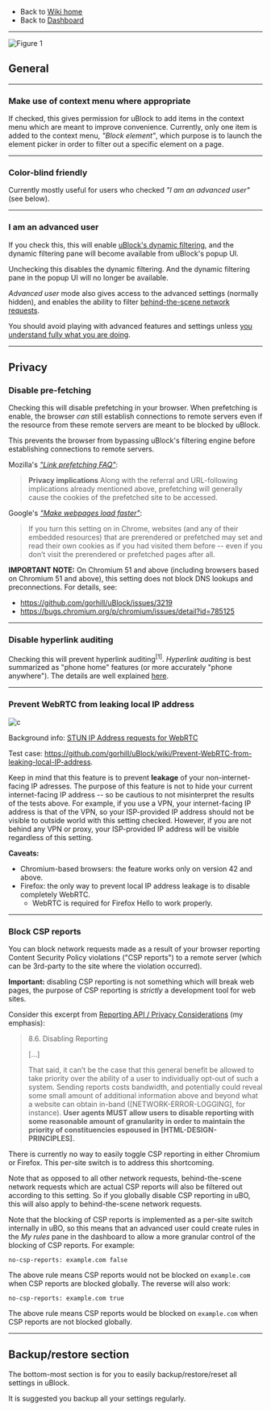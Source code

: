 - Back to [Wiki home](https://github.com/gorhill/uBlock/wiki)
- Back to [Dashboard](https://github.com/gorhill/uBlock/wiki/Dashboard)

***

![Figure 1](https://user-images.githubusercontent.com/585534/27254308-dfe1dce0-5353-11e7-9dd3-913601747be6.png)

## General

***

### Make use of context menu where appropriate

If checked, this gives permission for uBlock to add items in the context menu which are meant to improve convenience. Currently, only one item is added to the context menu, _"Block element"_, which purpose is to launch the element picker in order to filter out a specific element on a page.

***

### Color-blind friendly

Currently mostly useful for users who checked _"I am an advanced user"_ (see below).

***

### I am an advanced user

If you check this, this will enable [uBlock's dynamic filtering](https://github.com/gorhill/uBlock/wiki/Dynamic-filtering), and the dynamic filtering pane will become available from uBlock's popup UI.

Unchecking this disables the dynamic filtering. And the dynamic filtering pane in the popup UI will no longer be available.

_Advanced user_ mode also gives access to the advanced settings (normally hidden), and enables the ability to filter [behind-the-scene network requests](https://github.com/gorhill/uBlock/wiki/Behind-the-scene-network-requests).

You should avoid playing with advanced features and settings unless [you understand fully what you are doing](https://github.com/gorhill/uBlock/wiki/Advanced-user-features).

***

## Privacy

### Disable pre-fetching

Checking this will disable prefetching in your browser. When prefetching is enable, the browser _can_ still establish connections to remote servers even if the resource from these remote servers are meant to be blocked by uBlock.

This prevents the browser from bypassing uBlock's filtering engine before establishing connections to remote servers.

Mozilla's [_"Link prefetching FAQ"_](https://developer.mozilla.org/docs/Web/HTTP/Link_prefetching_FAQ):

> **Privacy implications** Along with the referral and URL-following implications already mentioned above, prefetching will generally cause the cookies of the prefetched site to be accessed.

Google's [_"Make webpages load faster"_](https://support.google.com/chrome/answer/1385029):

> If you turn this setting on in Chrome, websites (and any of their embedded resources) that are prerendered or prefetched may set and read their own cookies as if you had visited them before -- even if you don’t visit the prerendered or prefetched pages after all.

**IMPORTANT NOTE:** On Chromium 51 and above (including browsers based on Chromium 51 and above), this setting does not block DNS lookups and preconnections. For details, see:
- <https://github.com/gorhill/uBlock/issues/3219>
- <https://bugs.chromium.org/p/chromium/issues/detail?id=785125>

***

### Disable hyperlink auditing

Checking this will prevent hyperlink auditing<sup>[1]</sup>. _Hyperlink auditing_ is best summarized as "phone home" features (or more accurately "phone anywhere"). The details are well explained [here](http://www.wilderssecurity.com/threads/hyperlink-auditing-aka-a-ping-and-beacon-aka-navigator-sendbeacon.364904/).

***

### Prevent WebRTC from leaking local IP address

![c](https://cloud.githubusercontent.com/assets/585534/8344622/0ce20cc4-1ab2-11e5-8f46-a0a387c91d63.png)

Background info: [STUN IP Address requests for WebRTC](https://github.com/diafygi/webrtc-ips)

Test case: <https://github.com/gorhill/uBlock/wiki/Prevent-WebRTC-from-leaking-local-IP-address>.

Keep in mind that this feature is to prevent **leakage** of your non-internet-facing IP adresses. The purpose of this feature is not to hide your current internet-facing IP address -- so be cautious to not misinterpret the results of the tests above. For example, if you use a VPN, your internet-facing IP address is that of the VPN, so your ISP-provided IP address should not be visible to outside world with this setting checked. However, if you are not behind any VPN or proxy, your ISP-provided IP address will be visible regardless of this setting.

**Caveats:**
- Chromium-based browsers: the feature works only on version 42 and above.
- Firefox: the only way to prevent local IP address leakage is to disable completely WebRTC.
    - WebRTC is required for Firefox Hello to work properly.

***

### Block CSP reports

You can block network requests made as a result of your browser reporting Content Security Policy violations ("CSP reports") to a remote server (which can be 3rd-party to the site where the violation occurred).

**Important:** disabling CSP reporting is not something which will break web pages, the purpose of CSP reporting is _strictly_ a development tool for web sites.

Consider this excerpt from [Reporting API / Privacy Considerations](http://wicg.github.io/reporting/#privacy) (my emphasis):

> 8.6. Disabling Reporting
> 
> [...]
> 
> That said, it can’t be the case that this general benefit be allowed to take priority over the ability of a user to individually opt-out of such a system. Sending reports costs bandwidth, and potentially could reveal some small amount of additional information above and beyond what a website can obtain in-band ([NETWORK-ERROR-LOGGING], for instance). **User agents MUST allow users to disable reporting with some reasonable amount of granularity in order to maintain the priority of constituencies espoused in [HTML-DESIGN-PRINCIPLES].**

There is currently no way to easily toggle CSP reporting in either Chromium or Firefox. This per-site switch is to address this shortcoming.

Note that as opposed to all other network requests, behind-the-scene network requests which are actual CSP reports will also be filtered out according to this setting. So if you globally disable CSP reporting in uBO, this will also apply to behind-the-scene network requests.

Note that the blocking of CSP reports is implemented as a per-site switch internally in uBO, so this means that an advanced user could create rules in the _My rules_ pane in the dashboard to allow a more granular control of the blocking of CSP reports. For example:

    no-csp-reports: example.com false

The above rule means CSP reports would not be blocked on `example.com` when CSP reports are blocked globally. The reverse will also work:

    no-csp-reports: example.com true

The above rule means CSP reports would be blocked on `example.com` when CSP reports are not blocked globally.

***

## Backup/restore section

The bottom-most section is for you to easily backup/restore/reset all settings in uBlock.

It is suggested you backup all your settings regularly.